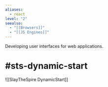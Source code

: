 ```yaml
---
aliases:
  - react
level: "2"
seealso:
  - "[[Browsers]]"
  - "[[JS Engines]]"
---
```

Developing user interfaces for web applications.

# #sts-dynamic-start 
![[SlayTheSpire DynamicStart]]

